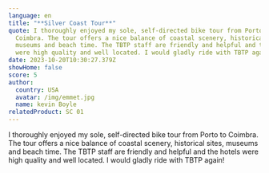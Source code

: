 ```yaml
---
language: en
title: "**Silver Coast Tour**"
quote: I thoroughly enjoyed my sole, self-directed bike tour from Porto to
  Coimbra. The tour offers a nice balance of coastal scenery, historical sites,
  museums and beach time. The TBTP staff are friendly and helpful and the hotels
  were high quality and well located. I would gladly ride with TBTP again!
date: 2023-10-20T10:30:27.379Z
showHome: false
score: 5
author:
  country: USA
  avatar: /img/emmet.jpg
  name: kevin Boyle
relatedProduct: SC 01
---
```

I thoroughly enjoyed my sole, self-directed bike tour from Porto to Coimbra. The tour offers a nice balance of coastal scenery, historical sites, museums and beach time. The TBTP staff are friendly and helpful and the hotels were high quality and well located. I would gladly ride with TBTP again!